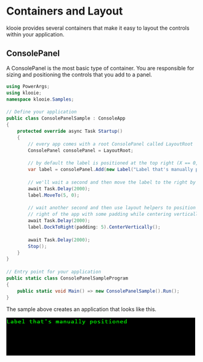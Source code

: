 ﻿# Containers and Layout

klooie provides several containers that make it easy to layout the controls within your application.

## ConsolePanel

A ConsolePanel is the most basic type of container. You are responsible for sizing and positioning the controls that you add to a panel.

```cs
using PowerArgs;
using klooie;
namespace klooie.Samples;

// Define your application
public class ConsolePanelSample : ConsoleApp
{
    protected override async Task Startup()
    {
        // every app comes with a root ConsolePanel called LayoutRoot
        ConsolePanel consolePanel = LayoutRoot;

        // by default the label is positioned at the top right (X == 0, Y == 0)
        var label = consolePanel.Add(new Label("Label that's manually positioned".ToGreen()));
        
        // we'll wait a second and then move the label to the right by 5 units
        await Task.Delay(2000);
        label.MoveTo(5, 0);

        // wait another second and then use layout helpers to position the label to the
        // right of the app with some padding while centering vertically
        await Task.Delay(2000);
        label.DockToRight(padding: 5).CenterVertically();

        await Task.Delay(2000);
        Stop();
    }
}

// Entry point for your application
public static class ConsolePanelSampleProgram
{
    public static void Main() => new ConsolePanelSample().Run();
}

```
The sample above creates an application that looks like this.

![sample image](https://github.com/adamabdelhamed/klooie/blob/main/src/klooie/Samples/ConsolePanel/ConsolePanelSample.gif?raw=true)

